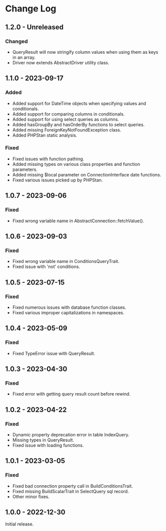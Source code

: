 # Change Log

## 1.2.0 - Unreleased

### Changed

- QueryResult will now stringify column values when using them as keys in an array.
- Driver now extends AbstractDriver utility class.

## 1.1.0 - 2023-09-17

### Added

- Added support for DateTime objects when specifying values and conditionals.
- Added support for comparing columns in conditionals.
- Added support for using select queries as columns.
- Added hasGroupBy and hasOrderBy functions to select queries.
- Added missing ForeignKeyNotFoundException class.
- Added PHPStan static analysis.

### Fixed

- Fixed issues with function pathing.
- Added missing types on various class properties and function parameters.
- Added missing $local parameter on ConnectionInterface date functions.
- Fixed various issues picked up by PHPStan.

## 1.0.7 - 2023-09-06

### Fixed

- Fixed wrong variable name in AbstractConnection::fetchValue().

## 1.0.6 - 2023-09-03

### Fixed

- Fixed wrong variable name in ConditionsQueryTrait.
- Fixed issue with 'not' conditions.

## 1.0.5 - 2023-07-15

### Fixed

- Fixed numerous issues with database function classes.
- Fixed various improper capitalizations in namespaces.

## 1.0.4 - 2023-05-09

### Fixed

- Fixed TypeError issue with QueryResult.

## 1.0.3 - 2023-04-30

### Fixed

- Fixed error with getting query result count before rewind.

## 1.0.2 - 2023-04-22

### Fixed

- Dynamic property deprecation error in table IndexQuery.
- Missing types in QueryResult.
- Fixed issue with loading functions.

## 1.0.1 - 2023-03-05

### Fixed

- Fixed bad connection property call in BuildConditionsTrait.
- Fixed missing BuildScalarTrait in SelectQuery sql record.
- Other minor fixes.

## 1.0.0 - 2022-12-30

Initial release.
